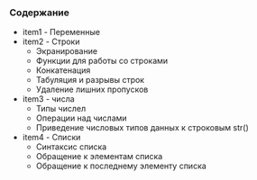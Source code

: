 ### Содержание

* item1 - Переменные
* item2 - Строки
	* Экранирование
	* Функции для работы со строками
	* Конкатенация
	* Табуляция и разрывы строк
	* Удаление лишних пропусков
* item3 - числа
	* Типы числел
	* Операции над числами
	* Приведение числовых типов данных к строковым str()
* item4 - Списки
	* Синтаксис списка
	* Обращение к элементам списка
	* Обращение к последнему элементу списка